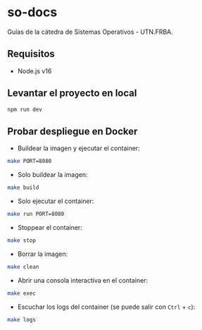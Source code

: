 # so-docs

Guías de la cátedra de Sistemas Operativos - UTN.FRBA.

## Requisitos

- Node.js v16

## Levantar el proyecto en local

```bash
npm run dev
```

## Probar despliegue en Docker

- Buildear la imagen y ejecutar el container:

```bash
make PORT=8080
```

- Solo buildear la imagen:

```bash
make build
```

- Solo ejecutar el container:

```bash
make run PORT=8080
```
- Stoppear el container:

```bash
make stop
```

- Borrar la imagen:

```bash
make clean
```

- Abrir una consola interactiva en el container:

```bash
make exec
```

- Escuchar los logs del container (se puede salir con `Ctrl` + `c`):

```bash
make logs
```
